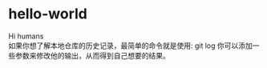 # hello-world
Hi humans  
如果你想了解本地仓库的历史记录，最简单的命令就是使用: 
git log
你可以添加一些参数来修改他的输出，从而得到自己想要的结果。 
<!--stackedit_data:
eyJoaXN0b3J5IjpbLTE0NzY2NTQ2MDddfQ==
-->